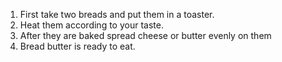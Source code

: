 1.  First take two breads and put them in a toaster.
2.  Heat them according to your taste.
3.  After they are baked spread cheese or butter evenly on them
4. Bread butter  is ready to eat.








